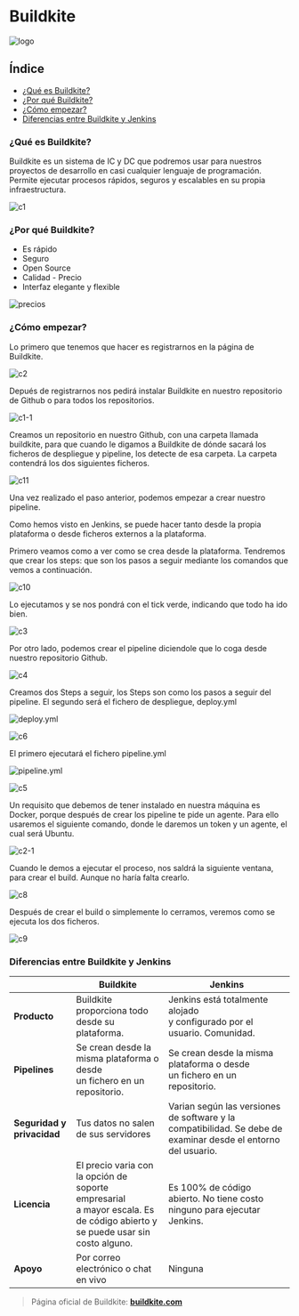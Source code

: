 # Buildkite

![logo](https://github.com/OscarELCRACK17/Buildkite-Hello-world/blob/main/img/buildkite.png)

## Índice
* <a href="#1"> ¿Qué es Buildkite?</a>
* <a href="#2"> ¿Por qué Buildkite?</a>
* <a href="#3"> ¿Cómo empezar?</a>
* <a href="#4"> Diferencias entre Buildkite y Jenkins </a>

<a name="1"></a>

### ¿Qué es Buildkite?

Buildkite es un sistema de IC y DC que podremos usar para nuestros proyectos
de desarrollo en casi cualquier lenguaje de programación.
Permite ejecutar procesos rápidos, seguros y escalables en su propia infraestructura.


![c1](https://github.com/OscarELCRACK17/Buildkite-Hello-world/blob/main/img/c1.PNG)

<a name="2"></a>

### ¿Por qué Buildkite?

*   Es rápido
*   Seguro
*   Open Source
*   Calidad - Precio 
*   Interfaz elegante y flexible

![precios](https://github.com/OscarELCRACK17/Buildkite-Hello-world/blob/main/img/unknown.png)

<a name="3"></a>

### ¿Cómo empezar?
Lo primero que tenemos que hacer es registrarnos en la página de Buildkite.

![c2](https://github.com/OscarELCRACK17/Buildkite-Hello-world/blob/main/img/c2.PNG)

Depués de registrarnos nos pedirá instalar Buildkite en nuestro repositorio de Github o para todos los repositorios. 

![c1-1](https://github.com/OscarELCRACK17/Buildkite-Hello-world/blob/main/img/c1(1).png)

Creamos un repositorio en nuestro Github, con una carpeta llamada buildkite,
para que cuando le digamos a Buildkite de dónde sacará los ficheros de despliegue
y pipeline, los detecte de esa carpeta. La carpeta contendrá los dos siguientes
ficheros.

![c11](https://github.com/OscarELCRACK17/Buildkite-Hello-world/blob/main/img/c11.png)


Una vez realizado el paso anterior, podemos empezar a crear nuestro pipeline.

Como hemos visto en Jenkins, se puede hacer tanto desde la propia plataforma o 
desde ficheros externos a la plataforma.

Primero veamos como a ver como se crea desde la plataforma.
Tendremos que crear los steps: que son los pasos a seguir mediante los comandos
que vemos a continuación.

![c10](https://github.com/OscarELCRACK17/Buildkite-Hello-world/blob/main/img/c10.png)

Lo ejecutamos y se nos pondrá con el tick verde, indicando que todo ha ido bien.

![c3](https://github.com/OscarELCRACK17/Buildkite-Hello-world/blob/main/img/c3.png)

Por otro lado, podemos crear el pipeline diciendole que lo coga desde nuestro
repositorio Github.

![c4](https://github.com/OscarELCRACK17/Buildkite-Hello-world/blob/main/img/c4.png)

Creamos dos Steps a seguir, los Steps son como los pasos a seguir del pipeline.
El segundo será el fichero de despliegue, deploy.yml

![deploy.yml](https://github.com/OscarELCRACK17/Buildkite-Hello-world/blob/main/img/Captura2.PNG)

![c6](https://github.com/OscarELCRACK17/Buildkite-Hello-world/blob/main/img/c6.png)

El primero ejecutará el fichero pipeline.yml

![pipeline.yml](https://github.com/OscarELCRACK17/Buildkite-Hello-world/blob/main/img/Captura1.PNG)

![c5](https://github.com/OscarELCRACK17/Buildkite-Hello-world/blob/main/img/c5.png)

Un requisito que debemos de tener instalado en nuestra máquina es Docker, porque después de crear los pipeline te pide un agente. 
Para ello usaremos el siguiente comando, donde le daremos un token y un agente, el cual será Ubuntu.

![c2-1](https://github.com/OscarELCRACK17/Buildkite-Hello-world/blob/main/img/c2(1).png)

Cuando le demos a ejecutar el proceso, nos saldrá la siguiente ventana, para 
crear el build. Aunque no haría falta crearlo.

![c8](https://github.com/OscarELCRACK17/Buildkite-Hello-world/blob/main/img/c8.png)

Después de crear el build o simplemente lo cerramos, veremos como se ejecuta 
los dos ficheros.

![c9](https://github.com/OscarELCRACK17/Buildkite-Hello-world/blob/main/img/c9.png)

<a name="4"></a>

###  Diferencias entre Buildkite y Jenkins

| | Buildkite | Jenkins |
|--|----------|---------|
|<b>Producto</b>| Buildkite proporciona todo<br> desde su plataforma. | Jenkins está totalmente alojado <br>y configurado  por el usuario. Comunidad.|
|<b> Pipelines</b> | Se crean desde la misma plataforma o desde <br> un fichero en un repositorio. |  Se crean desde la misma plataforma o desde <br> un fichero en un repositorio. |
| <b>Seguridad y privacidad</b> | Tus datos no salen de sus servidores | Varian según las versiones de software y la compatibilidad. Se debe de examinar desde el entorno del usuario. |
| <b>Licencia</b> | El precio varia con la opción de soporte empresarial <br> a mayor escala. Es de código abierto y se puede usar sin costo alguno. | Es 100% de código abierto. No tiene costo ninguno para ejecutar Jenkins. |
|<b> Apoyo</b> | Por correo electrónico o chat en vivo | Ninguna | 

> Página oficial de Buildkite: <b> [buildkite.com](https://buildkite.com/)</b>












